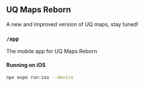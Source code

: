 ## UQ Maps Reborn

A new and improved version of UQ maps, stay tuned!

### `/app`

The mobile app for UQ Maps Reborn

#### Running on iOS

```sh
npx expo run:ios --device
```
